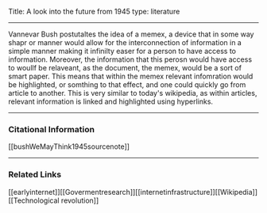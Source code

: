 
Title: A look into the future from 1945
type: literature

---
Vannevar Bush postutaltes the idea of a memex, a device that in some way shapr or manner would allow for the interconnection of information in a simple manner making it infinilty easer for a person to have access to information. Moreover, the information that this perosn would have access to woullf be relaveant, as the document, the memex, would be a sort of smart paper. This means that within the memex relevant infomration would be highlighted, or somthing to that effect, and one could quickly go from article to another. This is very similar to today's wikipedia, as within articles, relevant information is linked and highlighted using hyperlinks. 



---
### Citational Information

[[bushWeMayThink1945sourcenote]]

---

### Related Links

[[earlyinternet]][[Govermentresearch]][[internetinfrastructure]][[Wikipedia]] [[Technological revolution]]